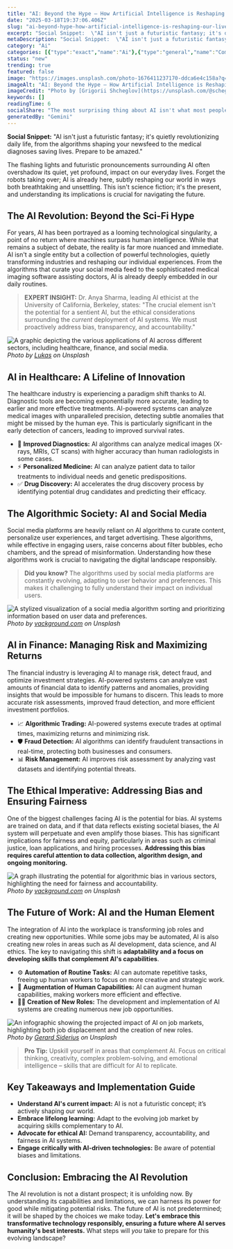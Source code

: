 ```yaml
---
title: "AI: Beyond the Hype – How Artificial Intelligence is Reshaping Our Lives *Right Now*"
date: "2025-03-18T19:37:06.406Z"
slug: "ai-beyond-hype-how-artificial-intelligence-is-reshaping-our-lives-right-now"
excerpt: "Social Snippet:  \"AI isn't just a futuristic fantasy; it's quietly revolutionizing daily life, from the algorithms shaping your newsfeed to the medical diagnoses saving lives.  Prepare to be amazed.\""
metaDescription: "Social Snippet:  \"AI isn't just a futuristic fantasy; it's quietly revolutionizing daily life, from the algorithms shaping your newsfeed to the medical dia..."
category: "Ai"
categories: [{"type":"exact","name":"Ai"},{"type":"general","name":"Computer Science"},{"type":"medium","name":"Machine Learning"},{"type":"specific","name":"Deep Learning"},{"type":"niche","name":"Neural Networks"}]
status: "new"
trending: true
featured: false
image: "https://images.unsplash.com/photo-1676411237170-ddca6e4c158a?q=85&w=1200&fit=max&fm=webp&auto=compress"
imageAlt: "AI: Beyond the Hype – How Artificial Intelligence is Reshaping Our Lives *Right Now*"
imageCredit: "Photo by [Grigorii Shcheglov](https://unsplash.com/@scheglovgr) on Unsplash"
keywords: []
readingTime: 6
socialShare: "The most surprising thing about AI isn't what most people think. Find out what experts really say about this game-changing topic."
generatedBy: "Gemini"
---
```




**Social Snippet:**  "AI isn't just a futuristic fantasy; it's quietly revolutionizing daily life, from the algorithms shaping your newsfeed to the medical diagnoses saving lives.  Prepare to be amazed."

The flashing lights and futuristic pronouncements surrounding AI often overshadow its quiet, yet profound, impact on our everyday lives.  Forget the robots taking over; AI is already here, subtly reshaping our world in ways both breathtaking and unsettling.  This isn't science fiction; it's the present, and understanding its implications is crucial for navigating the future.

## The AI Revolution: Beyond the Sci-Fi Hype

For years, AI has been portrayed as a looming technological singularity, a point of no return where machines surpass human intelligence.  While that remains a subject of debate, the reality is far more nuanced and immediate.  AI isn't a single entity but a collection of powerful technologies, quietly transforming industries and reshaping our individual experiences.  From the algorithms that curate your social media feed to the sophisticated medical imaging software assisting doctors, AI is already deeply embedded in our daily routines.

> **EXPERT INSIGHT:** Dr. Anya Sharma, leading AI ethicist at the University of California, Berkeley, states:  "The crucial element isn't the potential for a sentient AI, but the ethical considerations surrounding the *current* deployment of AI systems. We must proactively address bias, transparency, and accountability."

![A graphic depicting the various applications of AI across different sectors, including healthcare, finance, and social media.](https://images.unsplash.com/photo-1525338078858-d762b5e32f2c?q=85&w=1200&fit=max&fm=webp&auto=compress)
*Photo by [Lukas](https://unsplash.com/@hauntedeyes) on Unsplash*

## AI in Healthcare: A Lifeline of Innovation

The healthcare industry is experiencing a paradigm shift thanks to AI.  Diagnostic tools are becoming exponentially more accurate, leading to earlier and more effective treatments.  AI-powered systems can analyze medical images with unparalleled precision, detecting subtle anomalies that might be missed by the human eye.  This is particularly significant in the early detection of cancers, leading to improved survival rates.

* 🔑 **Improved Diagnostics:** AI algorithms can analyze medical images (X-rays, MRIs, CT scans) with higher accuracy than human radiologists in some cases.
* ⚡ **Personalized Medicine:** AI can analyze patient data to tailor treatments to individual needs and genetic predispositions.
* ✅ **Drug Discovery:** AI accelerates the drug discovery process by identifying potential drug candidates and predicting their efficacy.

## The Algorithmic Society: AI and Social Media

Social media platforms are heavily reliant on AI algorithms to curate content, personalize user experiences, and target advertising. These algorithms, while effective in engaging users, raise concerns about filter bubbles, echo chambers, and the spread of misinformation.  Understanding how these algorithms work is crucial to navigating the digital landscape responsibly.

> **Did you know?** The algorithms used by social media platforms are constantly evolving, adapting to user behavior and preferences.  This makes it challenging to fully understand their impact on individual users.

![A stylized visualization of a social media algorithm sorting and prioritizing information based on user data and preferences.](https://images.unsplash.com/photo-1636690598773-c50645a47aeb?q=85&w=1200&fit=max&fm=webp&auto=compress)
*Photo by [vackground.com](https://unsplash.com/@vackground) on Unsplash*

## AI in Finance: Managing Risk and Maximizing Returns

The financial industry is leveraging AI to manage risk, detect fraud, and optimize investment strategies. AI-powered systems can analyze vast amounts of financial data to identify patterns and anomalies, providing insights that would be impossible for humans to discern. This leads to more accurate risk assessments, improved fraud detection, and more efficient investment portfolios.

*  📈 **Algorithmic Trading:** AI-powered systems execute trades at optimal times, maximizing returns and minimizing risk.
*  🛡️ **Fraud Detection:** AI algorithms can identify fraudulent transactions in real-time, protecting both businesses and consumers.
*  📊 **Risk Management:** AI improves risk assessment by analyzing vast datasets and identifying potential threats.

## The Ethical Imperative: Addressing Bias and Ensuring Fairness

One of the biggest challenges facing AI is the potential for bias. AI systems are trained on data, and if that data reflects existing societal biases, the AI system will perpetuate and even amplify those biases. This has significant implications for fairness and equity, particularly in areas such as criminal justice, loan applications, and hiring processes.  **Addressing this bias requires careful attention to data collection, algorithm design, and ongoing monitoring.**

![A graph illustrating the potential for algorithmic bias in various sectors, highlighting the need for fairness and accountability.](https://images.unsplash.com/photo-1636690581110-a512fed05fd3?q=85&w=1200&fit=max&fm=webp&auto=compress)
*Photo by [vackground.com](https://unsplash.com/@vackground) on Unsplash*

## The Future of Work: AI and the Human Element

The integration of AI into the workplace is transforming job roles and creating new opportunities. While some jobs may be automated, AI is also creating new roles in areas such as AI development, data science, and AI ethics.  The key to navigating this shift is **adaptability and a focus on developing skills that complement AI's capabilities**.

*  ⚙️ **Automation of Routine Tasks:** AI can automate repetitive tasks, freeing up human workers to focus on more creative and strategic work.
*  🧠 **Augmentation of Human Capabilities:** AI can augment human capabilities, making workers more efficient and effective.
*  👨‍💻 **Creation of New Roles:** The development and implementation of AI systems are creating numerous new job opportunities.

![An infographic showing the projected impact of AI on job markets, highlighting both job displacement and the creation of new roles.](https://images.unsplash.com/photo-1677756119517-756a188d2d94?q=85&w=1200&fit=max&fm=webp&auto=compress)
*Photo by [Gerard Siderius](https://unsplash.com/@siderius_creativ) on Unsplash*

> **Pro Tip:** Upskill yourself in areas that complement AI. Focus on critical thinking, creativity, complex problem-solving, and emotional intelligence – skills that are difficult for AI to replicate.

## Key Takeaways and Implementation Guide

* **Understand AI's current impact:** AI is not a futuristic concept; it’s actively shaping our world.
* **Embrace lifelong learning:** Adapt to the evolving job market by acquiring skills complementary to AI.
* **Advocate for ethical AI:** Demand transparency, accountability, and fairness in AI systems.
* **Engage critically with AI-driven technologies:** Be aware of potential biases and limitations.

## Conclusion: Embracing the AI Revolution

The AI revolution is not a distant prospect; it is unfolding now. By understanding its capabilities and limitations, we can harness its power for good while mitigating potential risks.  The future of AI is not predetermined; it will be shaped by the choices we make today.  **Let's embrace this transformative technology responsibly, ensuring a future where AI serves humanity's best interests.**  What steps will *you* take to prepare for this evolving landscape?


<div class="reading-progress-container">
  <div id="reading-progress" class="reading-progress"></div>
</div>
